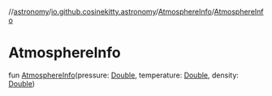 //[astronomy](../../../index.md)/[io.github.cosinekitty.astronomy](../index.md)/[AtmosphereInfo](index.md)/[AtmosphereInfo](-atmosphere-info.md)

# AtmosphereInfo

fun [AtmosphereInfo](-atmosphere-info.md)(pressure: [Double](https://kotlinlang.org/api/latest/jvm/stdlib/kotlin/-double/index.html), temperature: [Double](https://kotlinlang.org/api/latest/jvm/stdlib/kotlin/-double/index.html), density: [Double](https://kotlinlang.org/api/latest/jvm/stdlib/kotlin/-double/index.html))
